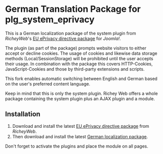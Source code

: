 # German Translation Package for plg_system_eprivacy

This is a German localization package of the system plugin from *RicheyWeb*'s [EU ePrivacy directive package](https://www.richeyweb.com/software/joomla/packages/9-eu-e-privacy-directive) for *Joomla!*.

The plugin (as part of the package) prompts website visitors to either accept or decline cookies.
The usage of cookies and likewise data storage methods (Local/SessionStorage) will be prohibited until the user accepts their usage.
In combination with the package this covers HTTP-Cookies, JavaScript-Cookies and those by third-party extensions and scripts.

This fork enables automatic switching between English and German based on the user's preferred content language.

Keep in mind that this is only the system plugin.
Richey Web offers a whole package containing the system plugin plus an AJAX plugin and a module.

## Installation

1. Download and install the latest [EU ePrivacy directive package](https://www.richeyweb.com/software/joomla/packages/9-eu-e-privacy-directive) from *RicheyWeb*.
1. Then download and install the latest [German localization package](https://github.com/sebschlicht/plg_system_eprivacy/releases).

Don't forget to activate the plugins and place the module on all pages.
